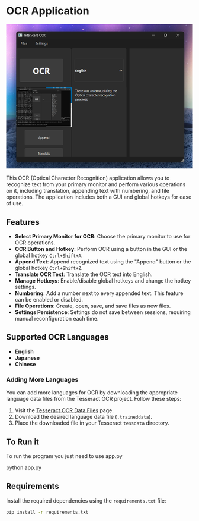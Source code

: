 # OCR Application
![OCR Main Screen](temp.png)

This OCR (Optical Character Recognition) application allows you to recognize text from your primary monitor and perform various operations on it, including translation, appending text with numbering, and file operations. The application includes both a GUI and global hotkeys for ease of use.

## Features

- **Select Primary Monitor for OCR**: Choose the primary monitor to use for OCR operations.
- **OCR Button and Hotkey**: Perform OCR using a button in the GUI or the global hotkey `Ctrl+Shift+A`.
- **Append Text**: Append recognized text using the "Append" button or the global hotkey `Ctrl+Shift+Z`.
- **Translate OCR Text**: Translate the OCR text into English.
- **Manage Hotkeys**: Enable/disable global hotkeys and change the hotkey settings.
- **Numbering**: Add a number next to every appended text. This feature can be enabled or disabled.
- **File Operations**: Create, open, save, and save files as new files.
- **Settings Persistence**: Settings do not save between sessions, requiring manual reconfiguration each time.

## Supported OCR Languages

- **English**
- **Japanese**
- **Chinese**

### Adding More Languages

You can add more languages for OCR by downloading the appropriate language data files from the Tesseract OCR project. Follow these steps:

1. Visit the [Tesseract OCR Data Files](https://github.com/tesseract-ocr/tessdoc/blob/main/Data-Files.md) page.
2. Download the desired language data file (`.traineddata`).
3. Place the downloaded file in your Tesseract `tessdata` directory.

## To Run it

To run the program you just need to use app.py

python app.py

## Requirements

Install the required dependencies using the `requirements.txt` file:

```sh
pip install -r requirements.txt
